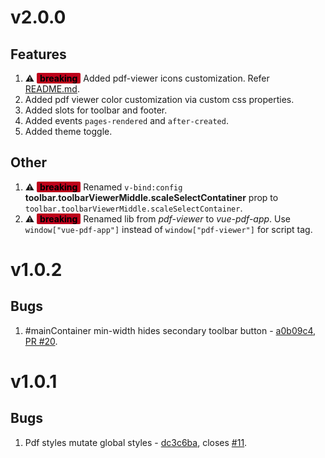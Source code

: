 # v2.0.0

## Features

1. ⚠️ **<span style="background: #bd011b; color:black; border-radius: 2px; padding: 0 5px">breaking</span>** Added pdf-viewer icons customization. Refer [README.md](./README.md "README.md").
1. Added pdf viewer color customization via custom css properties.
1. Added slots for toolbar and footer.
1. Added events `pages-rendered` and `after-created`.
1. Added theme toggle.

## Other

1. ⚠️ **<span style="background: #bd011b; color:black; border-radius: 2px; padding: 0 5px">breaking</span>** Renamed `v-bind:config` **toolbar.toolbarViewerMiddle.scaleSelectContatiner** prop to `toolbar.toolbarViewerMiddle.scaleSelectContainer`.
1. ⚠️ **<span style="background: #bd011b; color:black; border-radius: 2px; padding: 0 5px">breaking</span>** Renamed lib from _pdf-viewer_ to _vue-pdf-app_. Use `window["vue-pdf-app"]` instead of `window["pdf-viewer"]` for script tag.

# v1.0.2

## Bugs

1. #mainContainer min-width hides secondary toolbar button - [a0b09c4](https://github.com/sandanat/vue-pdf-app/pull/20/commits/a0b09c4b86632f0b816856534f3975a2c0817e62), [PR #20](https://github.com/sandanat/vue-pdf-app/pull/20).

# v1.0.1

## Bugs

1. Pdf styles mutate global styles - [dc3c6ba](https://github.com/sandanat/vue-pdf-app/pull/13/commits/dc3c6ba7d9fde22753a9073c117628179e07e63e), closes [#11](https://github.com/sandanat/vue-pdf-app/issues/11).
